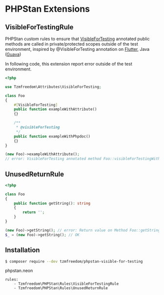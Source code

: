 # PHPStan Extensions

## VisibleForTestingRule

PHPStan custom rules to ensure that [VisibleForTesting](https://github.com/tzmfreedom/phpstan-visible-for-testing/blob/main/src/Attributes/VisibleForTesting.php) annotated public methods are called in private/protected scopes outside of the test environment, inspired by @VisibleForTesting annotation on [Flutter](https://api.flutter.dev/flutter/meta/visibleForTesting-constant.html), Java ([Guava](https://github.com/google/guava))

In following code, this extension report error outside of the test environment.
```php
<?php

use Tzmfreedom\Attributes\VisibleForTesting;

class Foo
{
    #[VisibleForTesting]
    public function exampleWithAttribute()
    {}

    /**
     * @visibleForTesting
     */
    public function exampleWithPhpdoc()
    {}
}

(new Foo)->exampleWithAttribute();
// error: VisibleForTesting annotated method Foo::visibleForTestingWithAttribute should be called in private scope outside of the test environment
```

## UnusedReturnRule

```php
<?php

class Foo
{
    public function getString(): string
    {
        return '';
    }
}

(new Foo)->getString(); // error: Return value on Method Foo::getString() is unused
$_ = (new Foo)->getString(); // OK
```

## Installation

```bash
$ composer require --dev tzmfreedom/phpstan-visible-for-testing
```

phpstan.neon
```neon
rules:
	- Tzmfreedom\PHPStan\Rules\VisibleForTestingRule
	- Tzmfreedom\PHPStan\Rules\UnusedReturnRule
```

